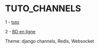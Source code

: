 # TUTO_CHANNELS

1 - [tuto](https://channels.readthedocs.io/en/latest/tutorial/)

2 - [BD en ligne](https://coderwall.com/p/mvsoyg/django-dumpdata-and-loaddata)

Theme:
django channels,
Redis,
Websocket

